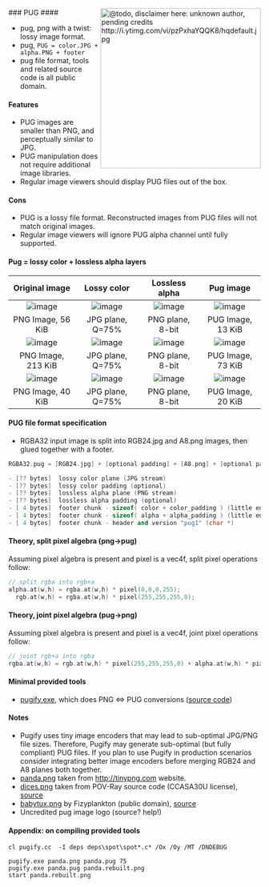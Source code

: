 <img align="right" src="https://raw.github.com/r-lyeh/depot/master/pug.png" width="320" alt="@todo, disclaimer here: unknown author, pending credits http://i.ytimg.com/vi/pzPxhaYQQK8/hqdefault.jpg" />
### PUG
####

- pug, png with a twist: lossy image format.
- pug, `PUG = color.JPG + alpha.PNG + footer`
- pug file format, tools and related source code is all public domain.

#### Features
- PUG images are smaller than PNG, and perceptually similar to JPG.
- PUG manipulation does not require additional image libraries.
- Regular image viewers should display PUG files out of the box.

#### Cons
- PUG is a lossy file format. Reconstructed images from PUG files will not match original images.
- Regular image viewers will ignore PUG alpha channel until fully supported.

#### Pug = lossy color + lossless alpha layers

| Original image    | Lossy color | Lossless alpha | Pug image |
| :-------------: |:-------------:| :-----:| :-----: |
| ![image](https://raw.github.com/r-lyeh/pug/master/images/panda.png) | ![image](https://raw.github.com/r-lyeh/pug/master/images/panda.pug.color.jpg) | ![image](https://raw.github.com/r-lyeh/pug/master/images/panda.pug.alpha.png) | ![image](https://raw.github.com/r-lyeh/pug/master/images/panda.pug.rebuilt.png) |
| PNG Image, 56 KiB | JPG plane, Q=75% | PNG plane, 8-bit | PUG Image, 13 KiB |
| ![image](https://raw.github.com/r-lyeh/pug/master/images/dices.png) | ![image](https://raw.github.com/r-lyeh/pug/master/images/dices.pug.color.jpg) | ![image](https://raw.github.com/r-lyeh/pug/master/images/dices.pug.alpha.png) | ![image](https://raw.github.com/r-lyeh/pug/master/images/dices.pug.rebuilt.png) |
| PNG Image, 213 KiB | JPG plane, Q=75% | PNG plane, 8-bit | PUG Image, 73 KiB |
| ![image](https://raw.github.com/r-lyeh/pug/master/images/babytux.png) | ![image](https://raw.github.com/r-lyeh/pug/master/images/babytux.pug.color.jpg) | ![image](https://raw.github.com/r-lyeh/pug/master/images/babytux.pug.alpha.png) | ![image](https://raw.github.com/r-lyeh/pug/master/images/babytux.pug.rebuilt.png) |
| PNG Image, 40 KiB | JPG plane, Q=75% | PNG plane, 8-bit | PUG Image, 20 KiB |

#### PUG file format specification
- RGBA32 input image is split into RGB24.jpg and A8.png images, then glued together with a footer.

```c++
RGBA32.pug = [RGB24.jpg] + [optional padding] + [A8.png] + [optional padding] + [footer]

- [?? bytes]  lossy color plane (JPG stream)
- [?? bytes]  lossy color padding (optional)
- [?? bytes]  lossless alpha plane (PNG stream)
- [?? bytes]  lossless alpha padding (optional)
- [ 4 bytes]  footer chunk - sizeof( color + color_padding ) (little endian)
- [ 4 bytes]  footer chunk - sizeof( alpha + alpha_padding ) (little endian)
- [ 4 bytes]  footer chunk - header and version "pug1" (char *)
```

#### Theory, split pixel algebra (png->pug)
Assuming pixel algebra is present and pixel is a vec4f, split pixel operations follow:

```c++
// split rgba into rgb+a
alpha.at(w,h) = rgba.at(w,h) * pixel(0,0,0,255);
  rgb.at(w,h) = rgba.at(w,h) * pixel(255,255,255,0);
```

#### Theory, joint pixel algebra (pug->png)
Assuming pixel algebra is present and pixel is a vec4f, joint pixel operations follow:

```c++
// joint rgb+a into rgba
rgba.at(w,h) = rgb.at(w,h) * pixel(255,255,255,0) + alpha.at(w,h) * pixel(0,0,0,255);
```

#### Minimal provided tools
- [pugify.exe](https://raw.github.com/r-lyeh/pug/master/tools/pugify.exe), which does PNG <=> PUG conversions ([source code](tools/pugify.cc))

#### Notes
- Pugify uses tiny image encoders that may lead to sub-optimal JPG/PNG file sizes. Therefore, Pugify may generate sub-optimal (but fully compliant) PUG files. If you plan to use Pugify in production scenarios consider integrating better image encoders before merging RGB24 and A8 planes both together.
- [panda.png](images/panda.png) taken from http://tinypng.com website.
- [dices.png](images/dices.png) taken from POV-Ray source code (CCASA30U license), [source](http://upload.wikimedia.org/wikipedia/commons/4/47/PNG_transparency_demonstration_1.png)
- [babytux.png](images/babytux.png) by Fizyplankton (public domain), [source](http://www.minecraftwiki.net/images/8/85/Fizyplankton.png)
- Uncredited pug image logo (source? help!)

#### Appendix: on compiling provided tools
```
cl pugify.cc  -I deps deps\spot\spot*.c* /Ox /Oy /MT /DNDEBUG

pugify.exe panda.png panda.pug 75
pugify.exe panda.pug panda.rebuilt.png
start panda.rebuilt.png
```
